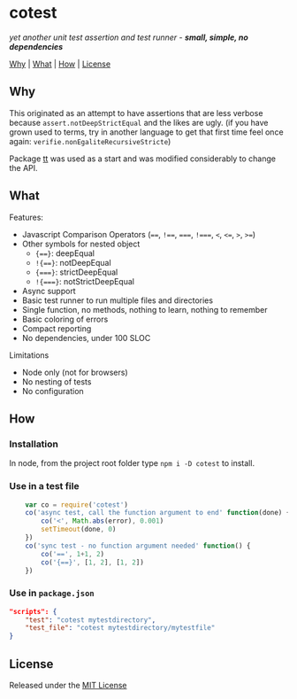 <!-- markdownlint-disable MD004 MD007 MD010 MD041	MD022 MD024	MD032 -->
# cotest

*yet another unit test assertion and test runner* -
***small, simple, no dependencies***

[Why](#Why) |
[What](#What) |
[How](#How) |
[License](#license)

## Why

This originated as an attempt to have assertions that are less verbose because `assert.notDeepStrictEqual` and the likes are ugly.
(if you have grown used to terms, try in another language to get that first time feel once again: `verifie.nonEgaliteRecursiveStricte`)

Package [tt](https://www.npmjs.com/package/tt) was used as a start and was modified considerably to change the API.

## What

Features:

* Javascript Comparison Operators (`==`, `!==`, `===`, `!===`, `<`, `<=`, `>`, `>=`)
* Other symbols for nested object
	* `{==}`: deepEqual
	* `!{==}`: notDeepEqual
	* `{===}`: strictDeepEqual
	* `!{===}`: notStrictDeepEqual
* Async support
* Basic test runner to run multiple files and directories
* Single function, no methods, nothing to learn, nothing to remember
* Basic coloring of errors
* Compact reporting
* No dependencies, under 100 SLOC

Limitations
* Node only (not for browsers)
* No nesting of tests
* No configuration

## How

### Installation

In node, from the project root folder type `npm i -D cotest` to install.

### Use in a test file

```javascript
	var co = require('cotest')
	co('async test, call the function argument to end' function(done) {
		co('<', Math.abs(error), 0.001)
		setTimeout(done, 0)
	})
	co('sync test - no function argument needed' function() {
		co('==', 1+1, 2)
		co('{==}', [1, 2], [1, 2])
	})
```

### Use in `package.json`

```json
"scripts": {
	"test": "cotest mytestdirectory",
	"test_file": "cotest mytestdirectory/mytestfile"
}
```

## License

Released under the [MIT License](http://www.opensource.org/licenses/MIT)
